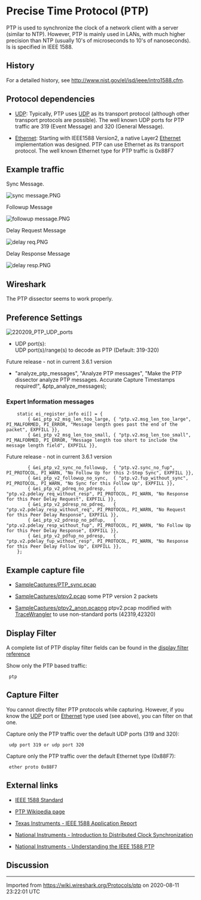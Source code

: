 # Precise Time Protocol (PTP)

PTP is used to synchronize the clock of a network client with a server (similar to NTP). However, PTP is mainly used in LANs, with much higher precision than NTP (usually 10's of microseconds to 10's of nanoseconds). Is is specified in IEEE 1588.

## History

For a detailed history, see <http://www.nist.gov/el/isd/ieee/intro1588.cfm>.

## Protocol dependencies

  - [UDP](/UDP): Typically, PTP uses [UDP](/UDP) as its transport protocol (although other transport protocols are possible). The well known UDP ports for PTP traffic are 319 (Event Message) and 320 (General Message).

  - [Ethernet](/Ethernet): Starting with IEEE1588 Version2, a native Layer2 [Ethernet](/Ethernet) implementation was designed. PTP can use Ethernet as its transport protocol. The well known Ethernet type for PTP traffic is 0x88F7

## Example traffic

Sync Message.

![sync message.PNG](uploads/__moin_import__/attachments/Protocols/ptp/sync-message.PNG "sync message.PNG")

Followup Message

![followup message.PNG](uploads/__moin_import__/attachments/Protocols/ptp/followup-message.PNG "followup message.PNG")

Delay Request Message

![delay req.PNG](uploads/__moin_import__/attachments/Protocols/ptp/delay-req.PNG "delay req.PNG")

Delay Response Message

![delay resp.PNG](uploads/__moin_import__/attachments/Protocols/ptp/delay-resp.PNG "delay resp.PNG")

## Wireshark

The PTP dissector seems to work properly.

## Preference Settings

![220209_PTP_UDP_ports](uploads/bdaf8f0923efde9cfc27423d550ad6f4/220209_PTP_UDP_ports.png)
  
 - UDP port(s):  
UDP port(s)/range(s) to decode as PTP     (Default: 319-320)

Future release - not in current 3.6.1 version  
  
 - "analyze_ptp_messages", "Analyze PTP messages",
"Make the PTP dissector analyze PTP messages. Accurate Capture Timestamps required!",
&ptp_analyze_messages);

### Expert Information messages
```
    static ei_register_info ei[] = {
        { &ei_ptp_v2_msg_len_too_large, { "ptp.v2.msg_len_too_large", PI_MALFORMED, PI_ERROR, "Message length goes past the end of the packet", EXPFILL }},
        { &ei_ptp_v2_msg_len_too_small, { "ptp.v2.msg_len_too_small", PI_MALFORMED, PI_ERROR, "Message length too short to include the message length field", EXPFILL }},
```
Future release - not in current 3.6.1 version  
```
        { &ei_ptp_v2_sync_no_followup,  { "ptp.v2.sync_no_fup", PI_PROTOCOL, PI_WARN, "No Follow Up for this 2-Step Sync", EXPFILL }},
        { &ei_ptp_v2_followup_no_sync,  { "ptp.v2.fup_without_sync", PI_PROTOCOL, PI_WARN, "No Sync for this Follow Up", EXPFILL }},
        { &ei_ptp_v2_pdreq_no_pdresp,   { "ptp.v2.pdelay_req_without_resp", PI_PROTOCOL, PI_WARN, "No Response for this Peer Delay Request", EXPFILL }},
        { &ei_ptp_v2_pdresp_no_pdreq,   { "ptp.v2.pdelay_resp_without_req", PI_PROTOCOL, PI_WARN, "No Request for this Peer Delay Response", EXPFILL }},
        { &ei_ptp_v2_pdresp_no_pdfup,   { "ptp.v2.pdelay_resp_without_fup", PI_PROTOCOL, PI_WARN, "No Follow Up for this Peer Delay Response", EXPFILL }},
        { &ei_ptp_v2_pdfup_no_pdresp,   { "ptp.v2.pdelay_fup_without_resp", PI_PROTOCOL, PI_WARN, "No Response for this Peer Delay Follow Up", EXPFILL }},
    };
```

## Example capture file

  - [SampleCaptures/PTP\_sync.pcap](uploads/__moin_import__/attachments/SampleCaptures/PTP_sync.pcap)

  - [SampleCaptures/ptpv2.pcap](uploads/__moin_import__/attachments/SampleCaptures/ptpv2.pcap) some PTP version 2 packets

  - [SampleCaptures/ptpv2_anon.pcapng](uploads/faca5622d7ec2f07f1a9ee3f062fdfac/ptpv2_anon.pcapng) ptpv2.pcap modified with [TraceWrangler](http://www.tracewrangler.com/) to use non-standard ports (42319,42320)  

## Display Filter

A complete list of PTP display filter fields can be found in the [display filter reference](http://www.wireshark.org/docs/dfref/p/ptp.html)

Show only the PTP based traffic:

``` 
 ptp
```

## Capture Filter

You cannot directly filter PTP protocols while capturing. However, if you know the [UDP](/UDP) port or [Ethernet](/Ethernet) type used (see above), you can filter on that one.

Capture only the PTP traffic over the default UDP ports (319 and 320):

``` 
 udp port 319 or udp port 320
```

Capture only the PTP traffic over the default Ethernet type (0x88F7):

``` 
 ether proto 0x88F7
```

## External links

  - [IEEE 1588 Standard](http://www.nist.gov/el/isd/ieee/ieee1588.cfm)

  - [PTP Wikipedia page](http://en.wikipedia.org/wiki/Precision_Time_Protocol)

  - [Texas Instruments - IEEE 1588 Application Report](http://www.ti.com/lit/an/snla098a/snla098a.pdf)

  - [National Instruments - Introduction to Distributed Clock Synchronization](http://www.ni.com/tutorial/2822/en/)

  - [National Instruments - Understanding the IEEE 1588 PTP](http://www.ni.com/newsletter/50130/en/)

## Discussion

---

Imported from https://wiki.wireshark.org/Protocols/ptp on 2020-08-11 23:22:01 UTC
